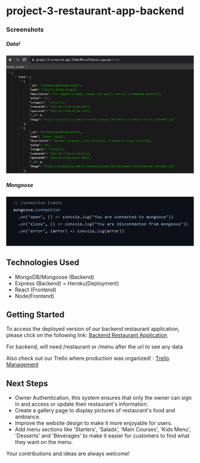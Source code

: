 # project-3-restaurant-app-backend

### Screenshots
##### Data!
![Menu Route](assets/image.png)

##### Mongoose
![Mongoose Strings](assets/mongoose.png)

## Technologies Used
- MongoDB/Mongoose (Backend)
- Express (Backend)
= Heroku(Deployment)
- React (Frontend)
- Node(Frontend)

## Getting Started
To access the deployed version of our backend restaurant application, please click on the following link: [Backend Restaurant Application](https://project-3-restaurant-app-23d4c9faecd5.herokuapp.com/)

For backend, will need /restaurant or /menu after the url to see any data

Also check out our Trello where production was organized! : [Trello Management](https://trello.com/invite/b/EFES3mM3/ATTIa40ee1d9aab22a2fdf6e751634c82bb6AC4FF904/restaurant-project-3)

## Next Steps
- Owner Authentication, this system ensures that only the owner can sign in and access or update their restaurant's information.
- Create a gallery page to display pictures of restaurant's food and ambiance.
- Improve the website design to make it more enjoyable for users.
- Add menu sections like 'Starters', 'Salads', 'Main Courses', 'Kids Menu', 'Desserts' and 'Beverages' to make it easier for customers to find what they want on the menu.

Your contributions and ideas are always welcome!